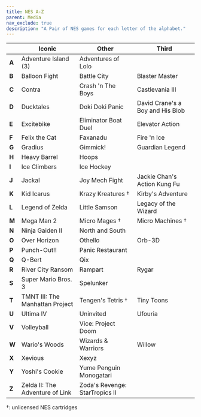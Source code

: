 ```yaml
---
title: NES A-Z
parent: Media
nav_exclude: true
description: "A Pair of NES games for each letter of the alphabet."
---
```



|       | Iconic                          | Other                          | Third                            |
|-------|---------------------------------|--------------------------------|----------------------------------|
| **A** | Adventure Island (3)            | Adventures of Lolo             |                                  |
| **B** | Balloon Fight                   | Battle City                    | Blaster Master                   |
| **C** | Contra                          | Crash 'n The Boys              | Castlevania III                  |
| **D** | Ducktales                       | Doki Doki Panic                | David Crane's a Boy and His Blob |
| **E** | Excitebike                      | Eliminator Boat Duel           | Elevator Action                  |
| **F** | Felix the Cat                   | Faxanadu                       | Fire 'n Ice                      |
| **G** | Gradius                         | Gimmick!                       | Guardian Legend                  |
| **H** | Heavy Barrel                    | Hoops                          |                                  |
| **I** | Ice Climbers                    | Ice Hockey                     |                                  |
| **J** | Jackal                          | Joy Mech Fight                 | Jackie Chan's Action Kung Fu     |
| **K** | Kid Icarus                      | Krazy Kreatures †              | Kirby's Adventure                |
| **L** | Legend of Zelda                 | Little Samson                  | Legacy of the Wizard             |
| **M** | Mega Man 2                      | Micro Mages †                  | Micro Machines †                 |
| **N** | Ninja Gaiden II                 | North and South                |                                  |
| **O** | Over Horizon                    | Othello                        | Orb-3D                           |
| **P** | Punch-Out!!                     | Panic Restaurant               |                                  |
| **Q** | Q-Bert                          | Qix                            |                                  |
| **R** | River City Ransom               | Rampart                        | Rygar                            |
| **S** | Super Mario Bros. 3             | Spelunker                      |                                  |
| **T** | TMNT III: The Manhattan Project | Tengen's Tetris †              | Tiny Toons                       |
| **U** | Ultima IV                       | Uninvited                      | Ufouria                          |
| **V** | Volleyball                      | Vice: Project Doom             |                                  |
| **W** | Wario's Woods                   | Wizards & Warriors             | Willow                           |
| **X** | Xevious                         | Xexyz                          |                                  |
| **Y** | Yoshi's Cookie                  | Yume Penguin Monogatari        |                                  |
| **Z** | Zelda II: The Adventure of Link | Zoda's Revenge: StarTropics II |                                  |

†: unlicensed NES cartridges

